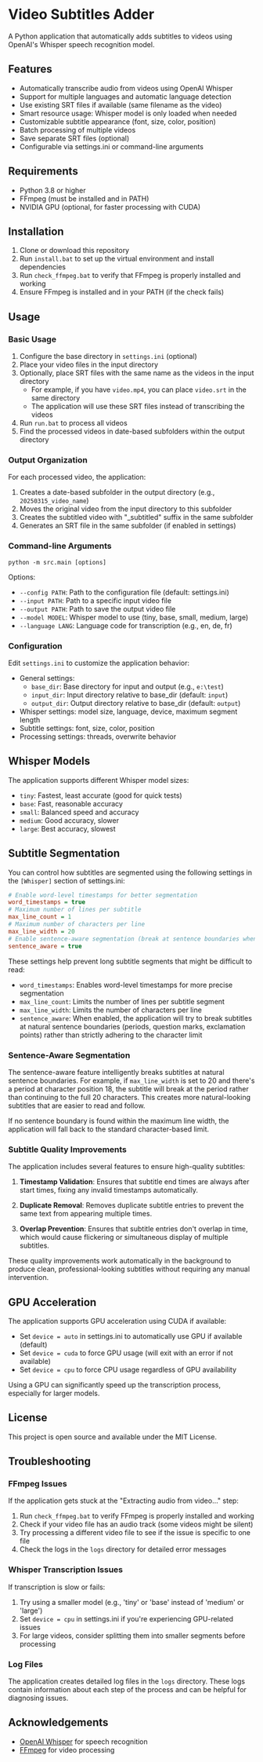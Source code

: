 # Video Subtitles Adder

A Python application that automatically adds subtitles to videos using OpenAI's Whisper speech recognition model.

## Features

- Automatically transcribe audio from videos using OpenAI Whisper
- Support for multiple languages and automatic language detection
- Use existing SRT files if available (same filename as the video)
- Smart resource usage: Whisper model is only loaded when needed
- Customizable subtitle appearance (font, size, color, position)
- Batch processing of multiple videos
- Save separate SRT files (optional)
- Configurable via settings.ini or command-line arguments

## Requirements

- Python 3.8 or higher
- FFmpeg (must be installed and in PATH)
- NVIDIA GPU (optional, for faster processing with CUDA)

## Installation

1. Clone or download this repository
2. Run `install.bat` to set up the virtual environment and install dependencies
3. Run `check_ffmpeg.bat` to verify that FFmpeg is properly installed and working
4. Ensure FFmpeg is installed and in your PATH (if the check fails)

## Usage

### Basic Usage

1. Configure the base directory in `settings.ini` (optional)
2. Place your video files in the input directory
3. Optionally, place SRT files with the same name as the videos in the input directory
   - For example, if you have `video.mp4`, you can place `video.srt` in the same directory
   - The application will use these SRT files instead of transcribing the videos
4. Run `run.bat` to process all videos
5. Find the processed videos in date-based subfolders within the output directory

### Output Organization

For each processed video, the application:

1. Creates a date-based subfolder in the output directory (e.g., `20250315_video_name`)
2. Moves the original video from the input directory to this subfolder
3. Creates the subtitled video with "\_subtitled" suffix in the same subfolder
4. Generates an SRT file in the same subfolder (if enabled in settings)

### Command-line Arguments

```
python -m src.main [options]
```

Options:

- `--config PATH`: Path to the configuration file (default: settings.ini)
- `--input PATH`: Path to a specific input video file
- `--output PATH`: Path to save the output video file
- `--model MODEL`: Whisper model to use (tiny, base, small, medium, large)
- `--language LANG`: Language code for transcription (e.g., en, de, fr)

### Configuration

Edit `settings.ini` to customize the application behavior:

- General settings:
  - `base_dir`: Base directory for input and output (e.g., `e:\test`)
  - `input_dir`: Input directory relative to base_dir (default: `input`)
  - `output_dir`: Output directory relative to base_dir (default: `output`)
- Whisper settings: model size, language, device, maximum segment length
- Subtitle settings: font, size, color, position
- Processing settings: threads, overwrite behavior

## Whisper Models

The application supports different Whisper model sizes:

- `tiny`: Fastest, least accurate (good for quick tests)
- `base`: Fast, reasonable accuracy
- `small`: Balanced speed and accuracy
- `medium`: Good accuracy, slower
- `large`: Best accuracy, slowest

## Subtitle Segmentation

You can control how subtitles are segmented using the following settings in the `[Whisper]` section of settings.ini:

```ini
# Enable word-level timestamps for better segmentation
word_timestamps = true
# Maximum number of lines per subtitle
max_line_count = 1
# Maximum number of characters per line
max_line_width = 20
# Enable sentence-aware segmentation (break at sentence boundaries when possible)
sentence_aware = true
```

These settings help prevent long subtitle segments that might be difficult to read:

- `word_timestamps`: Enables word-level timestamps for more precise segmentation
- `max_line_count`: Limits the number of lines per subtitle segment
- `max_line_width`: Limits the number of characters per line
- `sentence_aware`: When enabled, the application will try to break subtitles at natural sentence boundaries (periods, question marks, exclamation points) rather than strictly adhering to the character limit

### Sentence-Aware Segmentation

The sentence-aware feature intelligently breaks subtitles at natural sentence boundaries. For example, if `max_line_width` is set to 20 and there's a period at character position 18, the subtitle will break at the period rather than continuing to the full 20 characters. This creates more natural-looking subtitles that are easier to read and follow.

If no sentence boundary is found within the maximum line width, the application will fall back to the standard character-based limit.

### Subtitle Quality Improvements

The application includes several features to ensure high-quality subtitles:

1. **Timestamp Validation**: Ensures that subtitle end times are always after start times, fixing any invalid timestamps automatically.

2. **Duplicate Removal**: Removes duplicate subtitle entries to prevent the same text from appearing multiple times.

3. **Overlap Prevention**: Ensures that subtitle entries don't overlap in time, which would cause flickering or simultaneous display of multiple subtitles.

These quality improvements work automatically in the background to produce clean, professional-looking subtitles without requiring any manual intervention.

## GPU Acceleration

The application supports GPU acceleration using CUDA if available:

- Set `device = auto` in settings.ini to automatically use GPU if available (default)
- Set `device = cuda` to force GPU usage (will exit with an error if not available)
- Set `device = cpu` to force CPU usage regardless of GPU availability

Using a GPU can significantly speed up the transcription process, especially for larger models.

## License

This project is open source and available under the MIT License.

## Troubleshooting

### FFmpeg Issues

If the application gets stuck at the "Extracting audio from video..." step:

1. Run `check_ffmpeg.bat` to verify FFmpeg is properly installed and working
2. Check if your video file has an audio track (some videos might be silent)
3. Try processing a different video file to see if the issue is specific to one file
4. Check the logs in the `logs` directory for detailed error messages

### Whisper Transcription Issues

If transcription is slow or fails:

1. Try using a smaller model (e.g., 'tiny' or 'base' instead of 'medium' or 'large')
2. Set `device = cpu` in settings.ini if you're experiencing GPU-related issues
3. For large videos, consider splitting them into smaller segments before processing

### Log Files

The application creates detailed log files in the `logs` directory. These logs contain information about each step of the process and can be helpful for diagnosing issues.

## Acknowledgements

- [OpenAI Whisper](https://github.com/openai/whisper) for speech recognition
- [FFmpeg](https://ffmpeg.org/) for video processing
